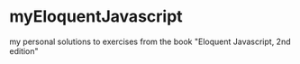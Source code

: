 # myEloquentJavascript
my personal solutions to exercises from the book "Eloquent Javascript, 2nd edition"
